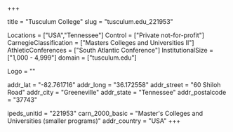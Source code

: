 
+++

title = "Tusculum College"
slug = "tusculum.edu_221953"

Locations = ["USA","Tennessee"]
Control = ["Private not-for-profit"]
CarnegieClassification = ["Masters Colleges and Universities II"]
AthleticConferences = ["South Atlantic Conference"]
InstitutionalSize = ["1,000 - 4,999"]
domain = ["tusculum.edu"]

Logo = ""

addr_lat = "-82.761716"
addr_long = "36.172558"
addr_street = "60 Shiloh Road"
addr_city = "Greeneville"
addr_state = "Tennessee"
addr_postalcode = "37743"

ipeds_unitid = "221953"
carn_2000_basic = "Master's Colleges and Universities (smaller programs)"
addr_country = "USA"
+++
    
